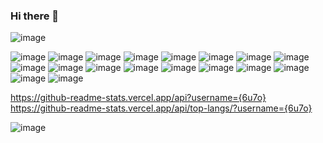 ### Hi there 👋


![image](https://user-images.githubusercontent.com/92962445/177813481-314b6fd0-b3c4-4ed7-9989-57fd4974c650.png)

![image](https://user-images.githubusercontent.com/92962445/177813248-8b2c2516-eb10-45d2-a931-301417dcba1b.png)
![image](https://user-images.githubusercontent.com/92962445/177813612-9aab2af5-9dc4-49e0-a55d-f8fa6b1fb75a.png)
![image](https://user-images.githubusercontent.com/92962445/177813668-bf2ea642-3004-474e-aae3-c5dac4d26650.png)
![image](https://user-images.githubusercontent.com/92962445/177813709-6c23788d-bfcb-4022-bbf9-8e162cc7c009.png)
![image](https://user-images.githubusercontent.com/92962445/177813809-deffd537-4e1c-448b-b483-a201a701fefc.png)
![image](https://user-images.githubusercontent.com/92962445/177813849-b804b104-39d0-4926-8ce0-ee09ac3a07ae.png)
![image](https://user-images.githubusercontent.com/92962445/177813873-80dd1588-2f72-4fbd-8f85-6dcf494c5d1b.png)
![image](https://user-images.githubusercontent.com/92962445/177813912-3e9f6830-dccf-4758-9347-491c8f3e0613.png)
![image](https://user-images.githubusercontent.com/92962445/177813927-f66ca618-ebb6-46fa-a842-81321ca80321.png)
![image](https://user-images.githubusercontent.com/92962445/177814103-5b91d1b1-2050-49c7-b718-df7ae4cbbc26.png)
![image](https://user-images.githubusercontent.com/92962445/177814164-e7b635f0-43cb-43c6-bf2e-8e1955bb0e3d.png)
![image](https://user-images.githubusercontent.com/92962445/177814210-5346e0aa-387b-4133-81d6-3db155f60bd7.png)
![image](https://user-images.githubusercontent.com/92962445/177814234-d783b94c-ccc0-40c0-bda1-367c50f1873b.png)
![image](https://user-images.githubusercontent.com/92962445/177814301-2ba9c175-8f64-42be-ac26-9d46e1a165b7.png)
![image](https://user-images.githubusercontent.com/92962445/177814324-4be443e1-5534-4f9d-b783-d952e7ca3d3d.png)
![image](https://user-images.githubusercontent.com/92962445/177814561-8fb9e73b-d9ef-4119-aefd-df046c0d2de0.png)
![image](https://user-images.githubusercontent.com/92962445/177814607-34f43747-0ea9-46ba-b5d7-c02dbe71ac00.png)
![image](https://user-images.githubusercontent.com/92962445/177814860-5ad2e009-a7a4-4359-b503-2092217d6685.png)



https://github-readme-stats.vercel.app/api?username={6u7o}
https://github-readme-stats.vercel.app/api/top-langs/?username={6u7o}

![image](https://user-images.githubusercontent.com/92962445/177814656-3399e3f0-eea8-44e2-97d2-0fb29bea087e.png)




<!--
**6u7o/6u7o** is a ✨ _special_ ✨ repository because its `README.md` (this file) appears on your GitHub profile.

Here are some ideas to get you started:

- 🔭 I’m currently working on ...
- 🌱 I’m currently learning ...
- 👯 I’m looking to collaborate on ...
- 🤔 I’m looking for help with ...
- 💬 Ask me about ...
- 📫 How to reach me: ...
- 😄 Pronouns: ...
- ⚡ Fun fact: ...
-->

